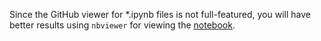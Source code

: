 Since the GitHub viewer for *.ipynb files is not full-featured, you will have better results using `nbviewer` for viewing the [notebook](https://nbviewer.jupyter.org/github/vx19/colonel-blotto-game/blob/main/blotto.ipynb).

